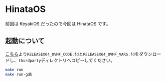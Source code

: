 # HinataOS

前回は KeyakiOS だったので今回は HinataOS です。

## 起動について

[こちら](https://retrage.github.io/edk2-nightly/)より`RELEASEX64_OVMF_CODE.fd`と`RELEASEX64_OVMF_VARS.fd`をダウンロードし、`thirdparty`ディレクトリへコピーしてください。

```bash
make run
make run-gdb
```
